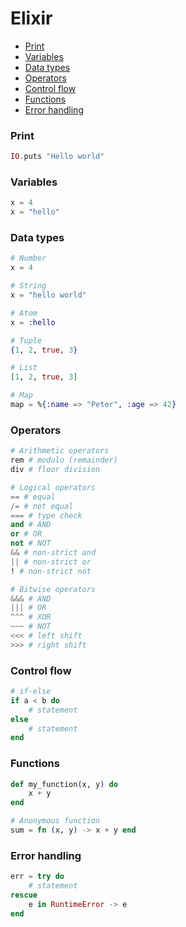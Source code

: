 <!-- markdownlint-disable MD001 -->

# Elixir

- [Print](#print)
- [Variables](#variables)
- [Data types](#data-types)
- [Operators](#operators)
- [Control flow](#control-flow)
- [Functions](#functions)
- [Error handling](#error-handling)

### Print

``` elixir
IO.puts "Hello world"
```

### Variables

``` elixir
x = 4
x = "hello"
```

### Data types

``` elixir
# Number
x = 4

# String
x = "hello world"

# Atom
x = :hello

# Tuple
{1, 2, true, 3}

# List
[1, 2, true, 3]

# Map
map = %{:name => "Peter", :age => 42}
```

### Operators

``` elixir
# Arithmetic operators
rem # modulo (remainder)
div # floor division

# Logical operators
== # equal
/= # not equal
=== # type check
and # AND
or # OR
not # NOT
&& # non-strict and
|| # non-strict or
! # non-strict not

# Bitwise operators
&&& # AND
||| # OR
^^^ # XOR
~~~ # NOT
<<< # left shift
>>> # right shift
```

### Control flow

``` elixir
# if-else
if a < b do
    # statement
else
    # statement
end
```

### Functions

``` elixir
def my_function(x, y) do
    x + y
end

# Anonymous function
sum = fn (x, y) -> x + y end
```

### Error handling

``` elixir
err = try do
    # statement
rescue
    e in RuntimeError -> e
end
```
